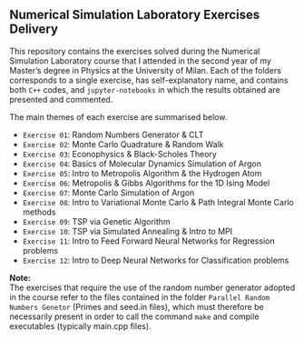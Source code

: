 ## Numerical Simulation Laboratory Exercises Delivery

This repository contains the exercises solved during the Numerical Simulation Laboratory course 
that I attended in the second year of my Master’s degree in Physics at the University of Milan.
Each of the folders corresponds to a single exercise, has self-explanatory name, and contains both `C++` codes, and `jupyter-notebooks`
in which the results obtained are presented and commented.

The main themes of each exercise are summarised below.

- `Exercise 01`: Random Numbers Generator & CLT
- `Exercise 02`: Monte Carlo Quadrature & Random Walk
- `Exercise 03`: Econophysics & Black-Scholes Theory
- `Exercise 04`: Basics of Molecular Dynamics Simulation of Argon
- `Exercise 05`: Intro to Metropolis Algorithm & the Hydrogen Atom
- `Exercise 06`: Metropolis & Gibbs Algorithms for the 1D Ising Model
- `Exercise 07`: Monte Carlo Simulation of Argon
- `Exercise 08`: Intro to Variational Monte Carlo & Path Integral Monte Carlo methods
- `Exercise 09`: TSP via Genetic Algorithm
- `Exercise 10`: TSP via Simulated Annealing & Intro to MPI
- `Exercise 11`: Intro to Feed Forward Neural Networks for Regression problems 
- `Exercise 12`: Intro to Deep Neural Networks for Classification problems

<div class="alert alert-info" role="alert">
 
  <b>Note:</b> <br>
  The exercises that require the use of the random number generator adopted in the course refer to the files contained 
  in the folder `Parallel Random Numbers Genetor` (Primes and seed.in files), which must therefore be necessarily present
  in order to call the command `make` and compile executables (typically main.cpp files).
    
</div>
